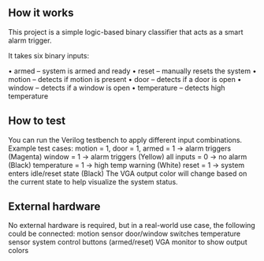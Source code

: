 <!---

This file is used to generate your project datasheet. Please fill in the information below and delete any unused
sections.

You can also include images in this folder and reference them in the markdown. Each image must be less than
512 kb in size, and the combined size of all images must be less than 1 MB.
-->

## How it works
This project is a simple logic-based binary classifier that acts as a smart alarm trigger.

It takes six binary inputs: 

•	armed – system is armed and ready
•	reset – manually resets the system 
•	motion – detects if motion is present 
•	door – detects if a door is open 
•	window – detects if a window is open 
•	temperature – detects high temperature

## How to test
You can run the Verilog testbench to apply different input combinations. 
Example test cases: 
motion = 1, door = 1, armed = 1 → alarm triggers (Magenta) 
window = 1 → alarm triggers (Yellow) 
all inputs = 0 → no alarm (Black) 
temperature = 1 → high temp warning (White) 
reset = 1 → system enters idle/reset state (Black) 
The VGA output color will change based on the current state to help visualize the system status.


## External hardware

No external hardware is required, but in a real-world use case, the following could be connected: 
motion sensor 
door/window 
switches 
temperature sensor 
system control buttons (armed/reset)
VGA monitor to show output colors
